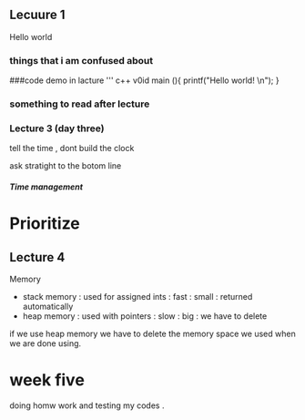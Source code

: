 ## Lecuure 1
Hello world

### things that i am confused about


###code demo in lacture
''' c++ 
v0id main (){
 printf("Hello world! \n");
}

### something to read after lecture


### Lecture 3 (day three)

tell the time , dont build the clock 

ask stratight to the botom line 

##### Time management 

# Prioritize 


## Lecture 4

Memory
- stack memory : used for assigned ints : fast : small : returned automatically
- heap memory : used with pointers : slow : big : we have to delete 

if we use heap memory we have to delete the memory space we used when we are done using.

# week five 

doing homw work and testing my codes \.

